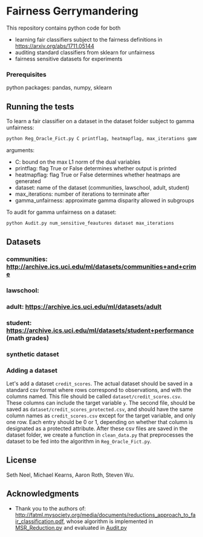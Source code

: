 # Fairness Gerrymandering

This repository contains python code for both 
* learning fair classifiers subject to the fairness definitions in https://arxiv.org/abs/1711.05144
* auditing standard classifiers from sklearn for unfairness
* fairness sensitive datasets for experiments

### Prerequisites

python packages: pandas, numpy, sklearn 

## Running the tests

To learn a fair classifier on a dataset in the dataset folder subject to gamma unfairness:
```python
python Reg_Oracle_Fict.py C printflag, heatmapflag, max_iterations gamma_unfairness
```
arguments: 
* C: bound on the max L1 norm of the dual variables
* printflag: flag True or False determines whether output is printed
* heatmapflag: flag True or False determines whether heatmaps are generated 
* dataset: name of the dataset (communities, lawschool, adult, student)
* max_iterations: number of iterations to terminate after
* gamma_unfairness: approximate gamma disparity allowed in subgroups

To audit for gamma unfairness on a dataset:
```python
python Audit.py num_sensitive_feautures dataset max_iterations 
```
## Datasets
### communities: http://archive.ics.uci.edu/ml/datasets/communities+and+crime
### lawschool: 
### adult: https://archive.ics.uci.edu/ml/datasets/adult
### student: https://archive.ics.uci.edu/ml/datasets/student+performance (math grades)
### synthetic dataset

### Adding a dataset
Let's add a dataset `credit_scores`. The actual dataset
should be saved in a standard csv format where rows correspond to observations, and with the columns named.
This file should be called `dataset/credit_scores.csv`. These columns can include the target variable `y`. The second file, should be saved as `dataset/credit_scores_protected.csv`, and should have the same column names as `credit_scores.csv` except for the target variable, and only one row. Each entry should be 0 or 1, depending on whether that column is designated as a protected attribute. After these csv files are saved in the dataset folder, we create a function in `clean_data.py` that preprocesses the dataset to be fed into the algorithm in `Reg_Oracle_Fict.py`.

## License
Seth Neel, Michael Kearns, Aaron Roth, Steven Wu.

## Acknowledgments

* Thank you to the authors of: http://fatml.mysociety.org/media/documents/reductions_approach_to_fair_classification.pdf, whose algorithm is implemented in [MSR_Reduction.py](MSR_Reduction.py) and evaluated in [Audit.py](Audit.py)
